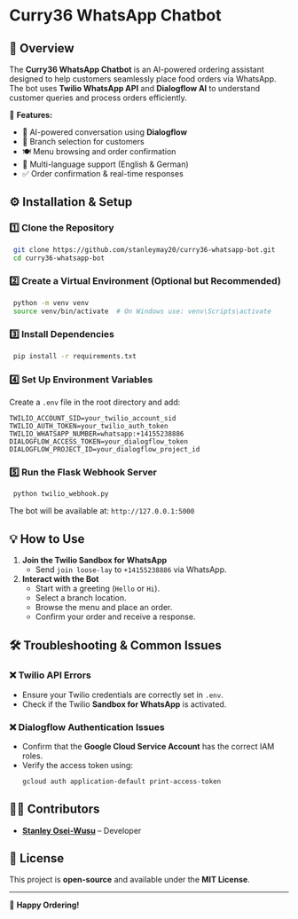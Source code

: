 # Curry36 WhatsApp Chatbot

## 📌 Overview
The **Curry36 WhatsApp Chatbot** is an AI-powered ordering assistant designed to help customers seamlessly place food orders via WhatsApp. The bot uses **Twilio WhatsApp API** and **Dialogflow AI** to understand customer queries and process orders efficiently.

🚀 **Features:**
- 🤖 AI-powered conversation using **Dialogflow**
- 📍 Branch selection for customers
- 🍽️ Menu browsing and order confirmation
- 💬 Multi-language support (English & German)
- ✅ Order confirmation & real-time responses

## ⚙️ Installation & Setup
### **1️⃣ Clone the Repository**
```sh
 git clone https://github.com/stanleymay20/curry36-whatsapp-bot.git
 cd curry36-whatsapp-bot
```

### **2️⃣ Create a Virtual Environment (Optional but Recommended)**
```sh
 python -m venv venv
 source venv/bin/activate  # On Windows use: venv\Scripts\activate
```

### **3️⃣ Install Dependencies**
```sh
 pip install -r requirements.txt
```

### **4️⃣ Set Up Environment Variables**
Create a `.env` file in the root directory and add:
```env
TWILIO_ACCOUNT_SID=your_twilio_account_sid
TWILIO_AUTH_TOKEN=your_twilio_auth_token
TWILIO_WHATSAPP_NUMBER=whatsapp:+14155238886
DIALOGFLOW_ACCESS_TOKEN=your_dialogflow_token
DIALOGFLOW_PROJECT_ID=your_dialogflow_project_id
```

### **5️⃣ Run the Flask Webhook Server**
```sh
 python twilio_webhook.py
```
The bot will be available at: `http://127.0.0.1:5000`

## 💡 How to Use
1. **Join the Twilio Sandbox for WhatsApp**
   - Send `join loose-lay` to `+14155238886` via WhatsApp.
2. **Interact with the Bot**
   - Start with a greeting (`Hello` or `Hi`).
   - Select a branch location.
   - Browse the menu and place an order.
   - Confirm your order and receive a response.

## 🛠️ Troubleshooting & Common Issues
### ❌ **Twilio API Errors**
- Ensure your Twilio credentials are correctly set in `.env`.
- Check if the Twilio **Sandbox for WhatsApp** is activated.

### ❌ **Dialogflow Authentication Issues**
- Confirm that the **Google Cloud Service Account** has the correct IAM roles.
- Verify the access token using:
  ```sh
  gcloud auth application-default print-access-token
  ```

## 👨‍💻 Contributors
- **[Stanley Osei-Wusu](https://github.com/stanleymay20)** – Developer

## 📜 License
This project is **open-source** and available under the **MIT License**.

---
🚀 **Happy Ordering!**


